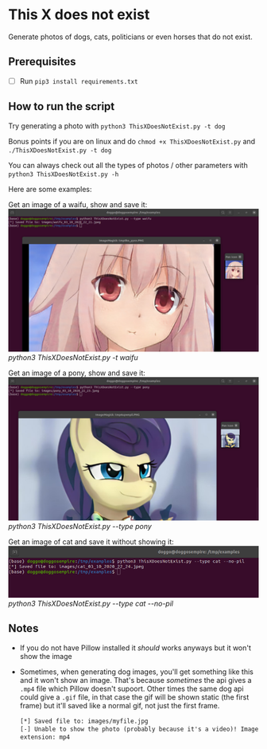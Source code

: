 # This X does not exist

Generate photos of dogs, cats, politicians or even horses that do not exist.

## Prerequisites

- [ ] Run `pip3 install requirements.txt`

## How to run the script

Try generating a photo with `python3 ThisXDoesNotExist.py -t dog`

Bonus points if you are on linux and do `chmod +x ThisXDoesNotExist.py` and `./ThisXDoesNotExist.py -t dog`

You can always check out all the types of photos / other parameters with `python3 ThisXDoesNotExist.py -h`

Here are some examples:

Get an image of a waifu, show and save it:
![python3 ThisXDoesNotExist.py -t waifu](resources/ex1_t_waifu.png)
*python3 ThisXDoesNotExist.py -t waifu*

Get an image of a pony, show and save it:
![python3 ThisXDoesNotExist.py --type pony](resources/ex2_t_pony.png)
*python3 ThisXDoesNotExist.py --type pony*

Get an image of cat and save it without showing it:
![python3 ThisXDoesNotExist.py --type cat --no-pil](resources/ex3_t_cat_nopil.png)
*python3 ThisXDoesNotExist.py --type cat --no-pil*

## Notes

- If you do not have Pillow installed it *should* works anyways but it won't show the image
- Sometimes, when generating dog images, you'll get something like this and it won't show an image. That's because *sometimes* the api gives a `.mp4` file which Pillow  doesn't supoort. Other times the same dog api could give a `.gif` file, in that case the gif will be shown static (the first frame) but it'll saved like a normal gif, not just the first frame.
  
  ```
  [*] Saved file to: images/myfile.jpg
  [-] Unable to show the photo (probably because it's a video)! Image extension: mp4
  ```